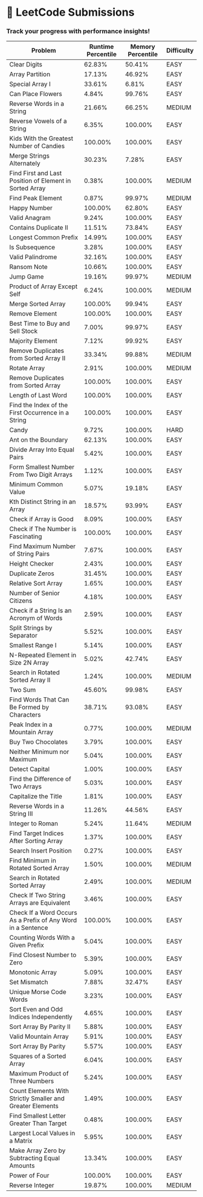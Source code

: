 # 🚀 LeetCode Submissions
### Track your progress with performance insights!

| Problem | Runtime Percentile | Memory Percentile | Difficulty |
|---------|-------------------|-------------------|-------------------|
| Clear Digits | 62.83% | 50.41% | EASY |
| Array Partition | 17.13% | 46.92% | EASY |
| Special Array I | 33.61% | 6.81% | EASY |
| Can Place Flowers | 4.84% | 99.76% | EASY |
| Reverse Words in a String | 21.66% | 66.25% | MEDIUM |
| Reverse Vowels of a String | 6.35% | 100.00% | EASY |
| Kids With the Greatest Number of Candies | 100.00% | 100.00% | EASY |
| Merge Strings Alternately | 30.23% | 7.28% | EASY |
| Find First and Last Position of Element in Sorted Array | 0.38% | 100.00% | MEDIUM |
| Find Peak Element | 0.87% | 99.97% | MEDIUM |
| Happy Number | 100.00% | 62.80% | EASY |
| Valid Anagram | 9.24% | 100.00% | EASY |
| Contains Duplicate II | 11.51% | 73.84% | EASY |
| Longest Common Prefix | 14.99% | 100.00% | EASY |
| Is Subsequence | 3.28% | 100.00% | EASY |
| Valid Palindrome | 32.16% | 100.00% | EASY |
| Ransom Note | 10.66% | 100.00% | EASY |
| Jump Game | 19.16% | 99.97% | MEDIUM |
| Product of Array Except Self | 6.24% | 100.00% | MEDIUM |
| Merge Sorted Array | 100.00% | 99.94% | EASY |
| Remove Element | 100.00% | 100.00% | EASY |
| Best Time to Buy and Sell Stock | 7.00% | 99.97% | EASY |
| Majority Element | 7.12% | 99.92% | EASY |
| Remove Duplicates from Sorted Array II | 33.34% | 99.88% | MEDIUM |
| Rotate Array | 2.91% | 100.00% | MEDIUM |
| Remove Duplicates from Sorted Array | 100.00% | 100.00% | EASY |
| Length of Last Word | 100.00% | 100.00% | EASY |
| Find the Index of the First Occurrence in a String | 100.00% | 100.00% | EASY |
| Candy | 9.72% | 100.00% | HARD |
| Ant on the Boundary | 62.13% | 100.00% | EASY |
| Divide Array Into Equal Pairs | 5.42% | 100.00% | EASY |
| Form Smallest Number From Two Digit Arrays | 1.12% | 100.00% | EASY |
| Minimum Common Value | 5.07% | 19.18% | EASY |
| Kth Distinct String in an Array | 18.57% | 93.99% | EASY |
| Check if Array is Good | 8.09% | 100.00% | EASY |
| Check if The Number is Fascinating | 100.00% | 100.00% | EASY |
| Find Maximum Number of String Pairs | 7.67% | 100.00% | EASY |
| Height Checker | 2.43% | 100.00% | EASY |
| Duplicate Zeros | 31.45% | 100.00% | EASY |
| Relative Sort Array | 1.65% | 100.00% | EASY |
| Number of Senior Citizens | 4.18% | 100.00% | EASY |
| Check if a String Is an Acronym of Words | 2.59% | 100.00% | EASY |
| Split Strings by Separator | 5.52% | 100.00% | EASY |
| Smallest Range I | 5.14% | 100.00% | EASY |
| N-Repeated Element in Size 2N Array | 5.02% | 42.74% | EASY |
| Search in Rotated Sorted Array II | 1.24% | 100.00% | MEDIUM |
| Two Sum | 45.60% | 99.98% | EASY |
| Find Words That Can Be Formed by Characters | 38.71% | 93.08% | EASY |
| Peak Index in a Mountain Array | 0.77% | 100.00% | MEDIUM |
| Buy Two Chocolates | 3.79% | 100.00% | EASY |
| Neither Minimum nor Maximum | 5.04% | 100.00% | EASY |
| Detect Capital | 1.00% | 100.00% | EASY |
| Find the Difference of Two Arrays | 5.03% | 100.00% | EASY |
| Capitalize the Title | 1.81% | 100.00% | EASY |
| Reverse Words in a String III | 11.26% | 44.56% | EASY |
| Integer to Roman | 5.24% | 11.64% | MEDIUM |
| Find Target Indices After Sorting Array | 1.37% | 100.00% | EASY |
| Search Insert Position | 0.27% | 100.00% | EASY |
| Find Minimum in Rotated Sorted Array | 1.50% | 100.00% | MEDIUM |
| Search in Rotated Sorted Array | 2.49% | 100.00% | MEDIUM |
| Check If Two String Arrays are Equivalent | 3.46% | 100.00% | EASY |
| Check If a Word Occurs As a Prefix of Any Word in a Sentence | 100.00% | 100.00% | EASY |
| Counting Words With a Given Prefix | 5.04% | 100.00% | EASY |
| Find Closest Number to Zero | 5.39% | 100.00% | EASY |
| Monotonic Array | 5.09% | 100.00% | EASY |
| Set Mismatch | 7.88% | 32.47% | EASY |
| Unique Morse Code Words | 3.23% | 100.00% | EASY |
| Sort Even and Odd Indices Independently | 4.65% | 100.00% | EASY |
| Sort Array By Parity II | 5.88% | 100.00% | EASY |
| Valid Mountain Array | 5.91% | 100.00% | EASY |
| Sort Array By Parity | 5.57% | 100.00% | EASY |
| Squares of a Sorted Array | 6.04% | 100.00% | EASY |
| Maximum Product of Three Numbers | 5.24% | 100.00% | EASY |
| Count Elements With Strictly Smaller and Greater Elements  | 1.49% | 100.00% | EASY |
| Find Smallest Letter Greater Than Target | 0.48% | 100.00% | EASY |
| Largest Local Values in a Matrix | 5.95% | 100.00% | EASY |
| Make Array Zero by Subtracting Equal Amounts | 13.34% | 100.00% | EASY |
| Power of Four | 100.00% | 100.00% | EASY |
| Reverse Integer | 19.87% | 100.00% | MEDIUM |

